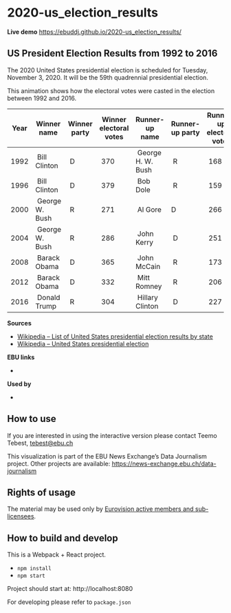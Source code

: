 # 2020-us_election_results

**Live demo** https://ebuddj.github.io/2020-us_election_results/

## US President Election Results from 1992 to 2016

The 2020 United States presidential election is scheduled for Tuesday, November 3, 2020. It will be the 59th quadrennial presidential election. 

This animation shows how the electoral votes were casted in the election between 1992 and 2016.

| Year | Winner name    | Winner party | Winner electoral votes | Runner-up name    | Runner-up party | Runner-up electoral votes |
| ---- |--------------- | ------------- | --------------------- | ------------------| --------------- | ------------------------- |
| 1992 | Bill Clinton   | D             | 370                   | George H. W. Bush | R               | 168                       |
| 1996 | Bill Clinton   | D             | 379                   | Bob Dole          | R               | 159                       |
| 2000 | George W. Bush | R             | 271                   | Al Gore           | D               | 266                       |
| 2004 | George W. Bush | R             | 286                   | John Kerry        | D               | 251                       |
| 2008 | Barack Obama   | D             | 365                   | John McCain       | R               | 173                       |
| 2012 | Barack Obama   | D             | 332                   | Mitt Romney       | R               | 206                       |
| 2016 | Donald Trump   | R             | 304                   | Hillary Clinton   | D               | 227                       |

**Sources**
* [Wikipedia – List of United States presidential election results by state](https://en.wikipedia.org/wiki/List_of_United_States_presidential_election_results_by_state)
* [Wikipedia – United States presidential election](https://en.wikipedia.org/wiki/United_States_presidential_election)

**EBU links**
* []()

**Used by**
* []()

## How to use

If you are interested in using the interactive version please contact Teemo Tebest, tebest@ebu.ch

This visualization is part of the EBU News Exchange’s Data Journalism project. Other projects are available: https://news-exchange.ebu.ch/data-journalism

## Rights of usage

The material may be used only by [Eurovision active members and sub-licensees](https://www.ebu.ch/eurovision-news/members-and-sublicensees).

## How to build and develop

This is a Webpack + React project.

* `npm install`
* `npm start`

Project should start at: http://localhost:8080

For developing please refer to `package.json`